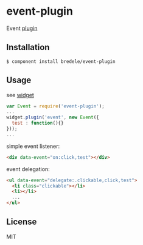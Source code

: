 
# event-plugin

  Event [plugin](https://github.com/bredele/data-binding)

## Installation

    $ component install bredele/event-plugin

## Usage

see [widget](https://github.com/bredele/widget)

```js
var Event = require('event-plugin');
...
widget.plugin('event', new Event({
  test : function(){}
}));
...
```

simple event listener:

```html
<div data-event="on:click,test"></div>
```

event delegation:

```html
<ul data-event="delegate:.clickable,click,test">
  <li class="clickable"></li>
  <li></li>
  ...
</ul>
```

   

## License

  MIT

